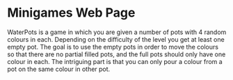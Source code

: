 # Minigames Web Page

WaterPots is a game in which you are given a number of pots with 4 random colours in each.
Depending on the difficulty of the level you get at least one empty pot.
The goal is to use the empty pots in order to move the colours so that there are no partial filled pots, and the full pots should only have one colour in each.
The intriguing part is that you can only pour a colour from a pot on the same colour in other pot.
